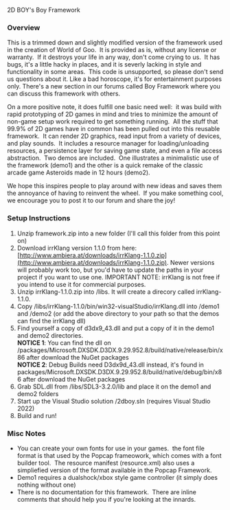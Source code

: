 2D BOY's Boy Framework

### Overview

This is a trimmed down and slightly modified version of the framework used in the creation of World of Goo.  It is provided as is, without any license or warranty.  If it destroys your life in any way, don't come crying to us.  It has bugs, it's a little hacky in places, and it is severly lacking in style and functionality in some areas.  This code is unsupported, so please don't send us questions about it. Like a bad horoscope, it's for entertainment purposes only. There's a new section in our forums called Boy Framework where you can discuss this framework with others.  
  
On a more positive note, it does fulfill one basic need well:  it was build with rapid prototyping of 2D games in mind and tries to minimize the amount of non-game setup work required to get something running.  All the stuff that 99.9% of 2D games have in common has been pulled out into this reusable framework.  It can render 2D graphics, read input from a variety of devices, and play sounds.  It includes a resource manager for loading/unloading resources, a persistence layer for saving game state, and even a file access abstraction.  Two demos are included.  One illustrates a minimalistic use of the framework (demo1) and the other is a quick remake of the classic arcade game Asteroids made in 12 hours (demo2).  
  
We hope this inspires people to play around with new ideas and saves them the annoyance of having to reinvent the wheel.  If you make something cool, we encourage you to post it to our forum and share the joy!  

### Setup Instructions

1.  Unzip framework.zip into a new folder (I'll call this folder from this point on)
2.  Download irrKlang version 1.1.0 from here: [http://www.ambiera.at/downloads/irrKlang-1.1.0.zip](http://www.ambiera.at/downloads/irrKlang-1.1.0.zip). Newer versions will probably work too, but you'd have to update the paths in your project if you want to use one. IMPORTANT NOTE: irrKlang is not free if you intend to use it for commercial purposes.
3.  Unzip irrKlang-1.1.0.zip into /libs. It will create a direcory called irrKlang-1.1.0.
4.  Copy <root>/libs/irrKlang-1.1.0/bin/win32-visualStudio/irrKlang.dll into <root>/demo1 and <root>/demo2 (or add the above directory to your path so that the demos can find the irrKlang dll)
5.  Find yourself a copy of d3dx9\_43.dll and put a copy of it in the demo1 and demo2 directories.  
**NOTICE 1**: You can find the dll on /packages/Microsoft.DXSDK.D3DX.9.29.952.8/build/native/release/bin/x86 after download the NuGet packages  
**NOTICE 2**: Debug Builds need D3dx9d_43.dll instead, it's found in packages/Microsoft.DXSDK.D3DX.9.29.952.8/build/native/debug/bin/x86 after download the NuGet packages  
6. Grab SDL.dll from /libs/SDL3-3.2.0/lib and place it on the demo1 and demo2 folders  
7.  Start up the Visual Studio solution <root>/2dboy.sln (requires Visual Studio 2022)
8.  Build and run!

### Misc Notes

*   You can create your own fonts for use in your games.  the font file format is that used by the Popcap frameowork, which comes with a font builder tool.  The resource manifest (resource.xml) also uses a simpliefied version of the format available in the Popcap Framework.
*   Demo1 requires a dualshock/xbox style game controller (it simply does nothing without one)
*   There is no documentation for this framework.  There are inline comments that should help you if you're looking at the innards.